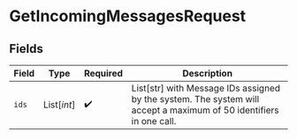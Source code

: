 # GetIncomingMessagesRequest


## Fields

| Field                                                                                                              | Type                                                                                                               | Required                                                                                                           | Description                                                                                                        |
| ------------------------------------------------------------------------------------------------------------------ | ------------------------------------------------------------------------------------------------------------------ | ------------------------------------------------------------------------------------------------------------------ | ------------------------------------------------------------------------------------------------------------------ |
| `ids`                                                                                                              | List[*int*]                                                                                                        | :heavy_check_mark:                                                                                                 | List[str] with Message IDs assigned by the system. The system will accept a maximum of 50 identifiers in one call. |